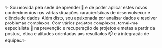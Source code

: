 ✨ Sou movida pela sede de aprender 💞️ e de poder aplicar estes novos conhecimentos nas várias situações características de desenvolvedor e ciência de dados.  Além disto, sou apaixonada por analisar dados e resolver problemas complexos. 
Com vários projetos complexos, tornei-me especialista 👀 na prevenção e recuperação de projetos e metas a partir da postura, ética e atitudes orientadas aos resultados 📫 e à integração de equipes.✨ 

